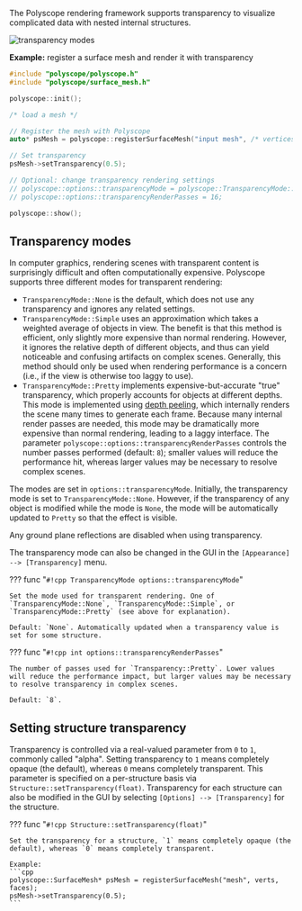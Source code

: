 The Polyscope rendering framework supports transparency to visualize complicated data with nested internal structures.

![transparency modes]({{url.prefix}}/media/transparency_modes.jpg)

**Example:** register a surface mesh and render it with transparency

```cpp
#include "polyscope/polyscope.h"
#include "polyscope/surface_mesh.h"

polyscope::init();

/* load a mesh */

// Register the mesh with Polyscope
auto* psMesh = polyscope::registerSurfaceMesh("input mesh", /* vertices */, /* faces */);

// Set transparency
psMesh->setTransparency(0.5);

// Optional: change transparency rendering settings
// polyscope::options::transparencyMode = polyscope::TransparencyMode::Simple;
// polyscope::options::transparencyRenderPasses = 16;

polyscope::show();
```

## Transparency modes

In computer graphics, rendering scenes with transparent content is surprisingly difficult and often computationally expensive. Polyscope supports three different modes for transparent rendering:

- `TransparencyMode::None` is the default, which does not use any transparency and ignores any related settings.
- `TransparencyMode::Simple` uses an approximation which takes a weighted average of objects in view. The benefit is that this method is efficient, only slightly more expensive than normal rendering. However, it ignores the relative depth of different objects, and thus can yield noticeable and confusing artifacts on complex scenes. Generally, this method should only be used when rendering performance is a concern (i.e., if the view is otherwise too laggy to use).
- `TransparencyMode::Pretty` implements expensive-but-accurate "true" transparency, which properly accounts for objects at different depths. This mode is implemented using [depth peeling](https://en.wikipedia.org/wiki/Depth_peeling), which internally renders the scene many times to generate each frame. Because many internal render passes are needed, this mode may be dramatically more expensive than normal rendering, leading to a laggy interface. The parameter `polyscope::options::transparencyRenderPasses` controls the number passes performed (default: `8`); smaller values will reduce the performance hit, whereas larger values may be necessary to resolve complex scenes.

The modes are set in `options::transparencyMode`. Initially, the transparency mode is set to `TransparencyMode::None`. However, if the transparency of any object is modified while the mode is `None`, the mode will be automatically updated to `Pretty` so that the effect is visible.

Any ground plane reflections are disabled when using transparency.

The transparency mode can also be changed in the GUI in the `[Appearance] --> [Transparency]` menu.

??? func "`#!cpp TransparencyMode options::transparencyMode`"
    
    Set the mode used for transparent rendering. One of `TransparencyMode::None`, `TransparencyMode::Simple`, or `TransparencyMode::Pretty` (see above for explanation).

    Default: `None`. Automatically updated when a transparency value is set for some structure.

??? func "`#!cpp int options::transparencyRenderPasses`"

    The number of passes used for `Transparency::Pretty`. Lower values will reduce the performance impact, but larger values may be necessary to resolve transparency in complex scenes.

    Default: `8`. 


## Setting structure transparency

Transparency is controlled via a real-valued parameter from `0` to `1`, commonly called "alpha". Setting transparency to `1` means completely opaque (the default), whereas `0` means completely transparent.  This parameter is specified on a per-structure basis via `Structure::setTransparency(float)`.  Transparency for each structure can also be modified in the GUI by selecting `[Options] --> [Transparency]` for the structure.

??? func "`#!cpp Structure::setTransparency(float)`"

    Set the transparency for a structure, `1` means completely opaque (the default), whereas `0` means completely transparent.

    Example:
    ```cpp
    polyscope::SurfaceMesh* psMesh = registerSurfaceMesh("mesh", verts, faces);
    psMesh->setTransparency(0.5);
    ```

